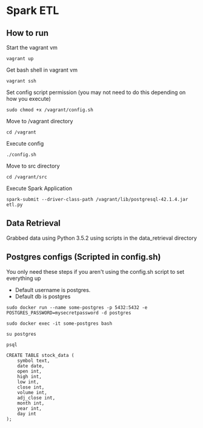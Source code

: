 # Spark ETL

## How to run

Start the vagrant vm

`vagrant up`

Get bash shell in vagrant vm

`vagrant ssh`

Set config script permission (you may not need to do this depending on how you execute)

`sudo chmod +x /vagrant/config.sh`

Move to /vagrant directory

`cd /vagrant`

Execute config

`./config.sh`

Move to src directory

`cd /vagrant/src`

Execute Spark Application

`spark-submit --driver-class-path /vagrant/lib/postgresql-42.1.4.jar etl.py`


## Data Retrieval

Grabbed data using Python 3.5.2 using scripts in the data_retrieval directory


## Postgres configs (Scripted in config.sh)

You only need these steps if you aren't using the config.sh script to set everything up

* Default username is postgres.
* Default db is postgres

`sudo docker run --name some-postgres -p 5432:5432 -e POSTGRES_PASSWORD=mysecretpassword -d postgres`

`sudo docker exec -it some-postgres bash`

`su postgres`

`psql`

```
CREATE TABLE stock_data (
    symbol text,
    date date,
    open int,
    high int,
    low int,
    close int,
    volume int,
    adj_close int,
    month int,
    year int,
    day int
);
```

